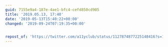 ```yaml
---
guid: 7155e9a4-187e-4ae1-bfc4-cefd850cd905
title: '2019.05.13, 17:40'
date: '2019-05-13T15:40:22+00:00'
changed: '2019-09-24T07:19:35+00:00'


repost_of: 'https://twitter.com/a11yclub/status/1127874877225148416?s=19'
---
```


